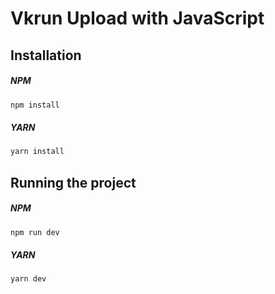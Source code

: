 # Vkrun Upload with JavaScript

## Installation

##### NPM

```bash
npm install
```

##### YARN

```bash
yarn install
```

## Running the project

##### NPM

```bash
npm run dev
```

##### YARN

```bash
yarn dev
```
